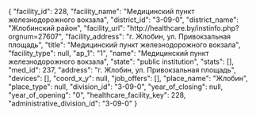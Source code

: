 {
    "facility_id": 228,
    "facility_name": "Медицинский пункт железнодорожного вокзала",
    "district_id": "3-09-0",
    "district_name": "Жлобинский район",
    "facility_url": "http:\/\/healthcare.by\/instinfo.php?orgnum=27607",
    "facility_address": "г. Жлобин, ул. Привокзальная площадь",
    "title": "Медицинский пункт железнодорожного вокзала",
    "facility_type": null,
    "ap_1": "1",
    "name": "Медицинский пункт железнодорожного вокзала",
    "state": "public institution",
    "stats": [],
    "med_id": 237,
    "address": "г. Жлобин, ул. Привокзальная площадь",
    "devices": [],
    "coord_x_y": null,
    "job_offers": [],
    "place_name": "Жлобин",
    "place_type": null,
    "division_id": "3-09-0",
    "year_of_closing": null,
    "year_of_opening": "0",
    "healthcare_facility_key": 228,
    "administrative_division_id": "3-09-0"
}